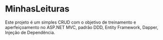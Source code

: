 # MinhasLeituras  

Este projeto é um simples CRUD com o objetivo de treinamento e aperfeiçoamento no ASP.NET MVC, padrão DDD, Entity Framework, Dapper, Injeção de Dependência.
